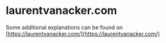 # laurentvanacker.com

Some additional explanations can be found on [https://laurentvanacker.com/](https://laurentvanacker.com/)
 
